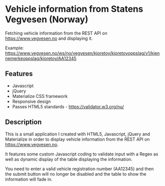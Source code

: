 # Vehicle information from Statens Vegvesen (Norway)

Fetching vehicle information from the REST API on https://www.vegvesen.no and displaying it.

Example: https://www.vegvesen.no/ws/no/vegvesen/kjoretoy/kjoretoyoppslag/v1/kjennemerkeoppslag/kjoretoy/AA12345

## Features

- Javascript
- jQuery
- Materialize CSS framework
- Responsive design
- Passes HTML5 standards - https://validator.w3.org/nu/

## Description

This is a small application I created with HTML5, Javascript, jQuery and Materialize in order to display vehicle information from the REST API on https://www.vegvesen.no.

It features some custom Javascript coding to validate input with a Regex as well as dynamic display of the table displaying the information.

You need to enter a valid vehicle registration number (AA12345) and then the submit button will no longer be disabled and the table to show the information will fade in.
